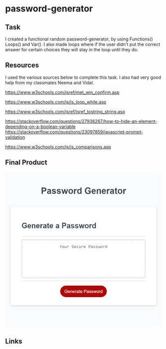 # password-generator

## Task
 I created a functional random password-generator, by using Functions() Loops() and Var(). I also made loops where if the user didn't put the correct answer for certain choices they will stay in the loop until they do.

 ## Resources

 I used the various sources below to complete this task. I also had very good help from my classmates Neema and Vidal.

https://www.w3schools.com/jsref/met_win_confirm.asp

https://www.w3schools.com/js/js_loop_while.asp

https://www.w3schools.com/jsref/jsref_tostring_string.asp

https://stackoverflow.com/questions/27936267/how-to-hide-an-element-depending-on-a-boolean-variable
https://stackoverflow.com/questions/23097859/javascript-prompt-validation

https://www.w3schools.com/js/js_comparisons.asp

## Final Product

![Screenshot of my final page.](./finalProduct.png)

## Links